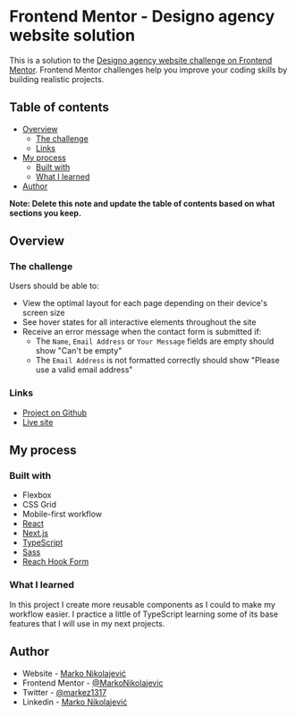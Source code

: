 # Frontend Mentor - Designo agency website solution

This is a solution to the [Designo agency website challenge on Frontend Mentor](https://www.frontendmentor.io/challenges/designo-multipage-website-G48K6rfUT). Frontend Mentor challenges help you improve your coding skills by building realistic projects. 

## Table of contents

- [Overview](#overview)
  - [The challenge](#the-challenge)
  - [Links](#links)
- [My process](#my-process)
  - [Built with](#built-with)
  - [What I learned](#what-i-learned)
- [Author](#author)

**Note: Delete this note and update the table of contents based on what sections you keep.**

## Overview

### The challenge

Users should be able to:

- View the optimal layout for each page depending on their device's screen size
- See hover states for all interactive elements throughout the site
- Receive an error message when the contact form is submitted if:
  - The `Name`, `Email Address` or `Your Message` fields are empty should show "Can't be empty"
  - The `Email Address` is not formatted correctly should show "Please use a valid email address"

### Links

- [Project on Github](https://github.com/MarkoNikolajevic/designo)
- [Live site](https://designo-software-agency.vercel.app/)

## My process

### Built with

- Flexbox
- CSS Grid
- Mobile-first workflow
- [React](https://reactjs.org/)
- [Next.js](https://nextjs.org/)
- [TypeScript](https://www.typescriptlang.org/)
- [Sass](https://sass-lang.com/)
- [Reach Hook Form](https://react-hook-form.com/)

### What I learned

In this project I create more reusable components as I could to make my workflow easier. I practice a little of TypeScript learning some of its base features that I will use in my next projects.

## Author

- Website - [Marko Nikolajević](https://www.markonikolajevic.dev/)
- Frontend Mentor - [@MarkoNikolajevic](https://www.frontendmentor.io/profile/MarkoNikolajevic)
- Twitter - [@markez1317](https://twitter.com/markez1317)
- Linkedin - [Marko Nikolajević](https://www.linkedin.com/in/markonikolajevic/)

